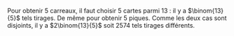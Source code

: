 Pour obtenir 5 carreaux, il faut choisir 5 cartes parmi 13 : il y a $\binom{13}{5}$ tels tirages. De même
pour obtenir 5 piques. Comme les deux cas sont disjoints, il y a $2\binom{13}{5}$ soit 2574 tels tirages différents.

